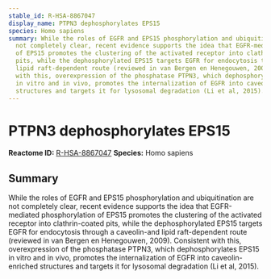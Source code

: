 ```yaml
---
stable_id: R-HSA-8867047
display_name: PTPN3 dephosphorylates EPS15
species: Homo sapiens
summary: While the roles of EGFR and EPS15 phosphorylation and ubiquitination are
  not completely clear, recent evidence supports the idea that EGFR-mediated phosphorylation
  of EPS15 promotes the clustering of the activated receptor into clathrin-coated
  pits, while the dephosphorylated EPS15 targets EGFR for endocytosis through a caveolin-and
  lipid raft-dependent route (reviewed in van Bergen en Henegouwen, 2009).  Consistent
  with this, overexpression of the phosphatase PTPN3, which dephosphorylates EPS15
  in vitro and in vivo, promotes the internalization of EGFR into caveolin-enriched
  structures and targets it for lysosomal degradation (Li et al, 2015).
---
```


# PTPN3 dephosphorylates EPS15
**Reactome ID:** [R-HSA-8867047](https://reactome.org/content/detail/R-HSA-8867047)
**Species:** Homo sapiens

## Summary

While the roles of EGFR and EPS15 phosphorylation and ubiquitination are not completely clear, recent evidence supports the idea that EGFR-mediated phosphorylation of EPS15 promotes the clustering of the activated receptor into clathrin-coated pits, while the dephosphorylated EPS15 targets EGFR for endocytosis through a caveolin-and lipid raft-dependent route (reviewed in van Bergen en Henegouwen, 2009).  Consistent with this, overexpression of the phosphatase PTPN3, which dephosphorylates EPS15 in vitro and in vivo, promotes the internalization of EGFR into caveolin-enriched structures and targets it for lysosomal degradation (Li et al, 2015).
